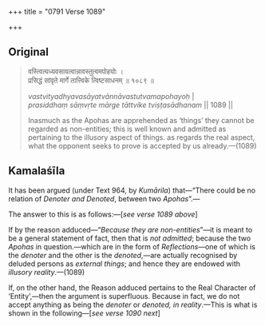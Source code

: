 +++
title = "0791 Verse 1089"

+++
## Original 
>
> वस्त्वित्यध्यवसायत्वान्नावस्तुत्वमपोहयोः ।  
> प्रसिद्धं सांवृते मार्गे तात्त्विके त्विष्टसाधनम् ॥ १०८९ ॥ 
>
> *vastvityadhyavasāyatvānnāvastutvamapohayoḥ* \|  
> *prasiddhaṃ sāṃvṛte mārge tāttvike tviṣṭasādhanam* \|\| 1089 \|\| 
>
> Inasmuch as the Apohas are apprehended as ‘things’ they cannot be regarded as non-entities; this is well known and admitted as pertaining to the illusory aspect of things. as regards the real aspect, what the opponent seeks to prove is accepted by us already.—(1089)



## Kamalaśīla

It has been argued (under Text 964, by *Kumārila*) that—“There could be no relation of *Denoter and Denoted*, between two *Apohas*”.—

The answer to this is as follows:—[*see verse 1089 above*]

If by the reason adduced—“*Because they are non-entities*”—it is meant to be a general statement of fact, then that is *not admitted*; because the two *Apohas* in question.—which are in the form of *Reflections*—one of which is the *denoter* and the other is the *denoted*,—are actually recognised by deluded persons as *external things*; and hence they are endowed with *illusory reality*.—(1089)

If, on the other hand, the Reason adduced pertains to the Real Character of ‘Entity’,—then the argument is superfluous. Because in fact, we do not accept anything as being the *denoter* or *denoted, in reality*.—This is what is shown in the following—[*see verse 1090 next*]


